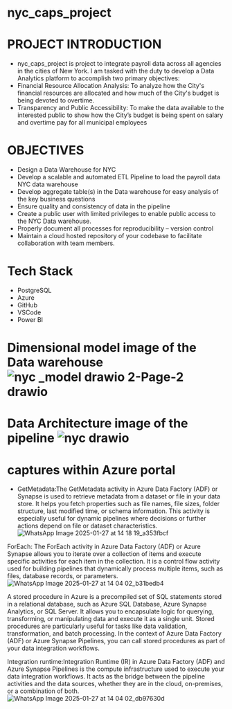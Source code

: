 # nyc_caps_project

# PROJECT INTRODUCTION
- nyc_caps_project is project to integrate payroll data across all agencies in the cities of New York. I am tasked with the duty to develop a Data Analytics platform to accomplish two primary objectives: 
- Financial Resource Allocation Analysis: To analyze how the City's financial resources are allocated and how much of the City's budget is being devoted to overtime.
- Transparency and Public Accessibility: To make the data available to the interested public to show how the City’s budget is being spent on salary and overtime pay for all municipal employees

# OBJECTIVES
- Design a Data Warehouse for NYC 
- Develop a scalable and automated ETL Pipeline to load the payroll data NYC data warehouse 
- Develop aggregate table(s) in the Data warehouse for easy analysis of the key business questions 
- Ensure quality and consistency of data in the pipeline 
- Create a public user with limited privileges to enable public access to the NYC Data warehouse.
- Properly document all  processes for reproducibility – version control 
- Maintain a cloud hosted repository of your codebase to facilitate collaboration with team members.

# Tech Stack
- PostgreSQL
- Azure
- GitHub
- VSCode
- Power BI

# Dimensional model image of the Data warehouse![nyc _model drawio 2-Page-2 drawio](https://github.com/user-attachments/assets/9c161713-0071-41c3-9db8-d61e3568d2fb)

# Data Architecture image of the pipeline ![nyc drawio](https://github.com/user-attachments/assets/d540d72e-8b47-44fe-8cc4-cdc7a254e7ba)

# captures within Azure portal 

- GetMetadata:The GetMetadata activity in Azure Data Factory (ADF) or Synapse is used to retrieve metadata from a dataset or file in your data store. It helps you fetch properties such as file names, file sizes, folder structure, last modified time, or schema information. This activity is especially useful for dynamic pipelines where decisions or further actions depend on file or dataset characteristics.![WhatsApp Image 2025-01-27 at 14 18 19_a353fbcf](https://github.com/user-attachments/assets/195f9d6a-3166-48a4-933a-dda5bf3a8556)


ForEach: The ForEach activity in Azure Data Factory (ADF) or Azure Synapse allows you to iterate over a collection of items and execute specific activities for each item in the collection. It is a control flow activity used for building pipelines that dynamically process multiple items, such as files, database records, or parameters.![WhatsApp Image 2025-01-27 at 14 04 02_b31bedb4](https://github.com/user-attachments/assets/a1388e59-05e0-42fb-a8f6-dad24e08b8fa)


A stored procedure in Azure is a precompiled set of SQL statements stored in a relational database, such as Azure SQL Database, Azure Synapse Analytics, or SQL Server. It allows you to encapsulate logic for querying, transforming, or manipulating data and execute it as a single unit. Stored procedures are particularly useful for tasks like data validation, transformation, and batch processing.
In the context of Azure Data Factory (ADF) or Azure Synapse Pipelines, you can call stored procedures as part of your data integration workflows.

Integration runtime:Integration Runtime (IR) in Azure Data Factory (ADF) and Azure Synapse Pipelines is the compute infrastructure used to execute your data integration workflows. It acts as the bridge between the pipeline activities and the data sources, whether they are in the cloud, on-premises, or a combination of both.![WhatsApp Image 2025-01-27 at 14 04 02_db97630d](https://github.com/user-attachments/assets/5ee22bea-ecb2-4ba1-a49c-9c78275bcbfd)
